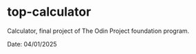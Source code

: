 # top-calculator

Calculator, final project of The Odin Project foundation program.

Date: 04/01/2025
